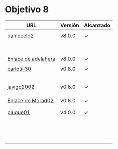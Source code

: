 # Objetivo 8

| URL                                                                       | Versión | Alcanzado |
|---------------------------------------------------------------------------|---------|-----------|
| <!-- Enlace de sergioae19 -->                                             |         |           |
| [danieeeld2](https://github.com/danieeeld2/LogisticsRoutes/pull/100)      | v8.0.0  | ✓         |
| <!-- Enlace de LuciaAnsino -->                                            |         |           |
| <!-- Enlace de Enaraque -->                                               |         |           |
| <!-- Enlace de giorgiogiovanni -->                                        |         |           |
| <!-- Enlace de PabloBarTo -->                                             |         |           |
| <!-- Enlace de danibarranqueroo -->                                       |         |           |
| <!-- Enlace de Amadocm -->                                                |         |           |
| <!-- Enlace de marinajcs -->                                              |         |           |
| <!-- Enlace de GiancaGrizzly -->                                          |         |           |
| [Enlace de adelahera](https://github.com/adelahera/basket-stats/pull/69)  | v8.0.0  | ✓         |
| <!-- Enlace de puchy22 -->                                                |         |           |
| [carlotiii30](https://github.com/carlotiii30/organizacionSemanal/pull/85) | v0.8.0  | ✓         |
| <!-- Enlace de sergioffdez -->                                            |         |           |
| <!-- Enlace de DarckMonster -->                                           |         |           |
| <!-- Enlace de eugrdfolcha -->                                            |         |           |
| <!-- Enlace de diagmatrix -->                                             |         |           |
| <!-- Enlace de JaimeGM96 -->                                              |         |           |
| [javigp2002](https://github.com/javigp2002/LazyFood/pull/72)              | v0.8.0  | ✓         |
| <!-- Enlace de shvtwp -->                                                 |         |           |
| <!-- Enlace de MarioGuisado -->                                           |         |           |
| <!-- Enlace de J P S -->                                                  |         |           |
| [Enlace de Morad02](https://github.com/Morad02/F1Data/pull/70)            | v0.8.0  | ✓         |
| <!-- Enlace de albertolj -->                                              |         |           |
| <!-- Enlace de Christianlr -->                                            |         |           |
| [pluque01](https://github.com/pluque01/CofreSagradoVirtual/pull/44)       | v4.0.0  | ✓         |
| <!-- Enlace de josemponce -->                                             |         |           |
| <!-- Enlace de smallPingu -->                                             |         |           |
| <!-- Enlace de chelunike -->                                              |         |           |
| <!-- Enlace de M M M -->                                                  |         |           |
| <!-- Enlace de moshidev -->                                               |         |           |
| <!-- Enlace de R L O E -->                                                |         |           |
| <!-- Enlace de migueruiz -->                                              |         |           |
| <!-- Enlace de Javito198 -->                                              |         |           |
| <!-- Enlace de Alvarosanpal95 -->                                         |         |           |
| <!-- Enlace de spmanolo -->                                               |         |           |
| <!-- Enlace de carlosservi -->                                            |         |           |
| <!-- Enlace de raultl12 -->                                               |         |           |
| <!-- Enlace de manuelvico0102 -->                                         |         |           |
| <!-- Enlace de johnwaves -->                                              |         |           |

